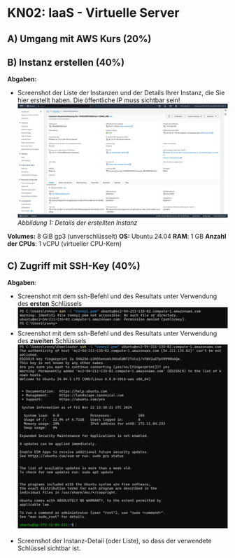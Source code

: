 # KN02: IaaS - Virtuelle Server

## A) Umgang mit AWS Kurs (20%)

## B) Instanz erstellen (40%)


**Abgaben:**

- Screenshot der Liste der Instanzen und der Details Ihrer Instanz, die Sie hier erstellt haben. Die öffentliche IP muss sichtbar sein!
![Instanz Details](./image/KN02_instance_details.png)
_Abbildung 1: Details der erstellten Instanz_

**Volumes:** 8 GiB gp3 (unverschlüsselt)
**OS:** Ubuntu 24.04
**RAM**: 1 GB
**Anzahl der CPUs**: 1 vCPU (virtueller CPU-Kern)



## C) Zugriff mit SSH-Key (40%)
**Abgaben**:

- Screenshot mit dem ssh-Befehl und des Resultats unter Verwendung des **ersten** Schlüssels
![Key 1](./image/KN02_sshkey1.png)
- Screenshot mit dem ssh-Befehl und des Resultats unter Verwendung des **zweiten** Schlüssels
![Key 2](./image/KN02_sshkey2.png)
![]()
- Screenshot der Instanz-Detail (oder Liste), so dass der verwendete Schlüssel sichtbar ist.
![]()
